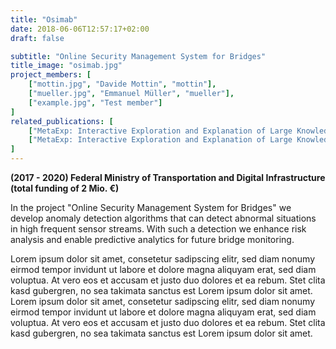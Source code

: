 ```yaml
---
title: "Osimab"
date: 2018-06-06T12:57:17+02:00
draft: false

subtitle: "Online Security Management System for Bridges"
title_image: "osimab.jpg"
project_members: [
    ["mottin.jpg", "Davide Mottin", "mottin"],
    ["mueller.jpg", "Emmanuel Müller", "mueller"],
    ["example.jpg", "Test member"]
]
related_publications: [
    ["MetaExp: Interactive Exploration and Explanation of Large Knowledge Graphs", "metaexp"],
    ["MetaExp: Interactive Exploration and Explanation of Large Knowledge Graphs", "metaexp"]
]
---
```

**(2017 - 2020) Federal Ministry of Transportation and Digital Infrastructure (total funding of 2 Mio. €)**

In the project "Online Security Management System for Bridges" we develop anomaly detection algorithms that can detect abnormal situations in high frequent sensor streams. With such a detection we enhance risk analysis and enable predictive analytics for future bridge monitoring.

Lorem ipsum dolor sit amet, consetetur sadipscing elitr, sed diam nonumy eirmod tempor invidunt ut labore et dolore magna aliquyam erat, sed diam voluptua. At vero eos et accusam et justo duo dolores et ea rebum. Stet clita kasd gubergren, no sea takimata sanctus est Lorem ipsum dolor sit amet. Lorem ipsum dolor sit amet, consetetur sadipscing elitr, sed diam nonumy eirmod tempor invidunt ut labore et dolore magna aliquyam erat, sed diam voluptua. At vero eos et accusam et justo duo dolores et ea rebum. Stet clita kasd gubergren, no sea takimata sanctus est Lorem ipsum dolor sit amet.
